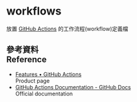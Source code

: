 # workflows

放置 [GitHub Actions](https://github.com/features/actions) 的工作流程(workflow)定義檔

## 參考資料<br>Reference

* [Features • GitHub Actions](https://github.com/features/actions)  
  Product page
* [GitHub Actions Documentation - GitHub Docs](https://docs.github.com/en/actions)  
  Official documentation
